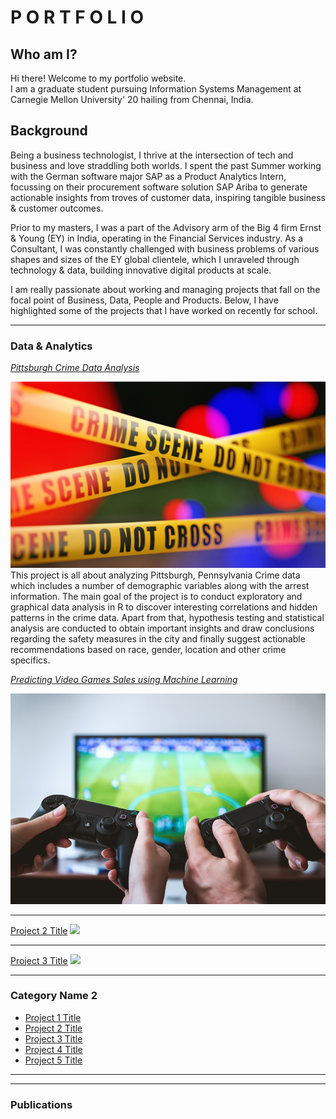# P O R T F O L I O
## Who am I?
Hi there! Welcome to my portfolio website. <br>
I am a graduate student pursuing Information Systems Management at Carnegie Mellon University' 20 hailing from Chennai, India.  <br>
## Background
Being a business technologist, I thrive at the intersection of tech and business and love straddling both worlds. I spent the past Summer working with the German software major SAP as a Product Analytics Intern, focussing on their procurement software solution SAP Ariba to generate actionable insights from troves of customer data, inspiring tangible business & customer outcomes. <br>

Prior to my masters, I was a part of the Advisory arm of the Big 4 firm Ernst & Young (EY) in India, operating in the Financial Services industry. As a Consultant, I was constantly challenged with business problems of various shapes and sizes of the EY global clientele, which I unraveled through technology & data, building innovative digital products at scale.

I am really passionate about working and managing projects that fall on the focal point of Business, Data, People and Products. Below, I have highlighted some of the projects that I have worked on recently for school.  

---

### Data & Analytics 
[*Pittsburgh Crime Data Analysis*](/PghCrimeDataAnalysis/)

<img src="images/crime.jpg?raw=true"/>
This project is all about analyzing Pittsburgh, Pennsylvania Crime data which includes a number of demographic variables along with the arrest information. The main goal of the project is to conduct exploratory and graphical data analysis in R to discover interesting correlations and hidden patterns in the crime data. Apart from that, hypothesis testing and statistical analysis are conducted to obtain important insights and draw conclusions regarding the safety measures in the city and finally suggest actionable recommendations based on race, gender, location and other crime specifics.

[*Predicting Video Games Sales using Machine Learning*](/sample_page)

<img src="images/vdogames.jpg"/>

---
[Project 2 Title](/pdf/sample_presentation.pdf)
<img src="images/dummy_thumbnail.jpg?raw=true"/>

---
[Project 3 Title](http://example.com/)
<img src="images/dummy_thumbnail.jpg?raw=true"/>

---

### Category Name 2

- [Project 1 Title](http://example.com/)
- [Project 2 Title](http://example.com/)
- [Project 3 Title](http://example.com/)
- [Project 4 Title](http://example.com/)
- [Project 5 Title](http://example.com/)

---




---
### Publications

